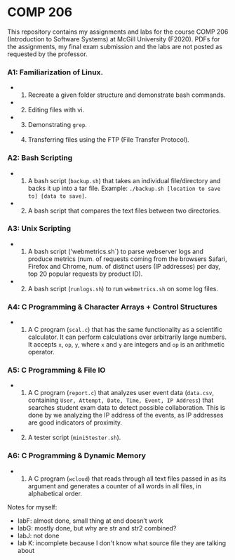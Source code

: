# COMP 206

This repository contains my assignments and labs for the course COMP 206 (Introduction to Software Systems) at McGill University (F2020). PDFs for the assignments, my final exam submission and the labs are not posted as requested by the professor. 

### A1: Familiarization of Linux. 
- 1. Recreate a given folder structure and demonstrate bash commands.
- 2. Editing files with vi.
- 3. Demonstrating `grep`.
- 4. Transferring files using the FTP (File Transfer Protocol).  

### A2: Bash Scripting 
- 1. A bash script (`backup.sh`) that takes an individual file/directory and backs it up into a tar file. Example: `./backup.sh [location to save to] [data to save]`.
- 2. A bash script that compares the text files between two directories.
 
### A3: Unix Scripting 
- 1. A bash script ('webmetrics.sh`) to parse webserver logs and produce metrics (num. of requests coming from the browsers Safari, Firefox and Chrome, num. of distinct users (IP addresses) per day, top 20 popular requests by product ID).
- 2. A bash script (`runlogs.sh`) to run `webmetrics.sh` on some log files.
 
### A4: C Programming & Character Arrays + Control Structures 
- 1. A C program (`scal.c`) that has the same functionality as a scientific calculator. It can perform calculations over arbitrarily large numbers. It accepts `x`, `op`, `y`, where `x` and `y` are integers and `op` is an arithmetic operator.

### A5: C Programming & File IO 
- 1. A C program (`report.c`) that analyzes user event data (`data.csv`, containing `User, Attempt, Date, Time, Event, IP Address`) that searches student exam data to detect possible collaboration. This is done by we analyzing the IP address of the events, as IP addresses are good indicators of proximity.
- 2. A tester script (`mini5tester.sh`).
 
### A6: C Programming & Dynamic Memory
- 1. A C program (`wcloud`) that reads through all text files passed in as its argument and generates a counter of all words in all files, in alphabetical order. 

Notes for myself: 
- labF: almost done, small thing at end doesn’t work
- labG: mostly done, but why are str and str2 combined? 
- labJ: not done
- lab K: incomplete because I don't know what source file they are talking about
